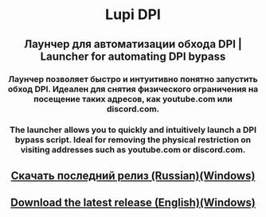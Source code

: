 <h1 align="center">Lupi DPI</h1>
<h2 align="center">Лаунчер для автоматизации обхода DPI | Launcher for automating DPI bypass</h2>
<h3 align="center">Лаунчер позволяет быстро и интуитивно понятно запустить обход DPI. Идеален для снятия физического ограничения на посещение таких адресов, как youtube.com или discord.com.</h3>
<h3 align="center">The launcher allows you to quickly and intuitively launch a DPI bypass script. Ideal for removing the physical restriction on visiting addresses such as youtube.com or discord.com.</h3>
<h2 align="center"><a href="https://github.com/0netervezer0/Lupi-DPI/releases/tag/1.3">Скачать последний релиз (Russian)(Windows)</a></h2>
<h2 align="center"><a href="https://github.com/0netervezer0/Lupi-DPI/releases/tag/1.3.1-(ENG)">Download the latest release (English)(Windows)</a></h2>
